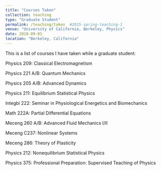 ```yaml
---
title: "Courses Taken"
collection: teaching
type: "Graduate Student"
permalink: /teaching/taken  #2015-spring-teaching-1
venue: "University of California, Berkeley, Physics"
date: 2018-09-01
location: "Berkeley, California"
---
```


This is a list of courses I have taken while a graduate student:


Physics 209: Classical Electromagnetism 	

Physics 221 A/B: Quantum Mechanics

Physics 205 A/B: Advanced Dynamics

Physics 211: Equilibrium Statistical Physics

Integbi 222: Seminar in Physiological Energetics and Biomechanics

Math 222A: 	Partial Differential Equations 

Meceng 260 A/B: Advanced Fluid Mechanics I/II

Meceng C237: Nonlinear Systems 

Meceng 286:	Theory of Plasticity 

Physics 212: Nonequilibrium Statistical Physics

Physics 375: Professional Preparation: Supervised Teaching of Physics 


